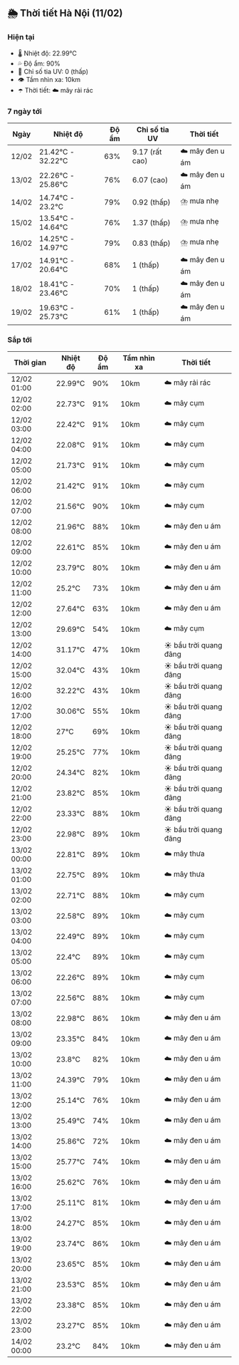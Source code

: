 ## 🌦️ Thời tiết Hà Nội (11/02)

### Hiện tại

- 🌡️ Nhiệt độ: 22.99℃
- 💦 Độ ẩm: 90%
- 🌟 Chỉ số tia UV: 0 (thấp)
- 👁️ Tầm nhìn xa: 10km
- ☂️ Thời tiết: ☁️ mây rải rác

### 7 ngày tới

| Ngày | Nhiệt độ | Độ ẩm | Chỉ số tia UV | Thời tiết |
| --- | --- | --- | --- | --- |
| 12/02 | 21.42℃ - 32.22℃ | 63% | 9.17 (rất cao) | ☁️ mây đen u ám |
| 13/02 | 22.26℃ - 25.86℃ | 76% | 6.07 (cao) | ☁️ mây đen u ám |
| 14/02 | 14.74℃ - 23.2℃ | 79% | 0.92 (thấp) | ⛈️ mưa nhẹ |
| 15/02 | 13.54℃ - 14.64℃ | 76% | 1.37 (thấp) | ⛈️ mưa nhẹ |
| 16/02 | 14.25℃ - 14.97℃ | 79% | 0.83 (thấp) | ⛈️ mưa nhẹ |
| 17/02 | 14.91℃ - 20.64℃ | 68% | 1 (thấp) | ☁️ mây đen u ám |
| 18/02 | 18.41℃ - 23.46℃ | 70% | 1 (thấp) | ☁️ mây đen u ám |
| 19/02 | 19.63℃ - 25.73℃ | 61% | 1 (thấp) | ☁️ mây đen u ám |

### Sắp tới

| Thời gian | Nhiệt độ | Độ ẩm | Tầm nhìn xa | Thời tiết |
| --- | --- | --- | --- | --- |
| 12/02 01:00 | 22.99℃ | 90% | 10km | ☁️ mây rải rác |
| 12/02 02:00 | 22.73℃ | 91% | 10km | ☁️ mây cụm |
| 12/02 03:00 | 22.42℃ | 91% | 10km | ☁️ mây cụm |
| 12/02 04:00 | 22.08℃ | 91% | 10km | ☁️ mây cụm |
| 12/02 05:00 | 21.73℃ | 91% | 10km | ☁️ mây cụm |
| 12/02 06:00 | 21.42℃ | 91% | 10km | ☁️ mây cụm |
| 12/02 07:00 | 21.56℃ | 90% | 10km | ☁️ mây cụm |
| 12/02 08:00 | 21.96℃ | 88% | 10km | ☁️ mây đen u ám |
| 12/02 09:00 | 22.61℃ | 85% | 10km | ☁️ mây đen u ám |
| 12/02 10:00 | 23.79℃ | 80% | 10km | ☁️ mây đen u ám |
| 12/02 11:00 | 25.2℃ | 73% | 10km | ☁️ mây đen u ám |
| 12/02 12:00 | 27.64℃ | 63% | 10km | ☁️ mây đen u ám |
| 12/02 13:00 | 29.69℃ | 54% | 10km | ☁️ mây cụm |
| 12/02 14:00 | 31.17℃ | 47% | 10km | ☀️ bầu trời quang đãng |
| 12/02 15:00 | 32.04℃ | 43% | 10km | ☀️ bầu trời quang đãng |
| 12/02 16:00 | 32.22℃ | 43% | 10km | ☀️ bầu trời quang đãng |
| 12/02 17:00 | 30.06℃ | 55% | 10km | ☀️ bầu trời quang đãng |
| 12/02 18:00 | 27℃ | 69% | 10km | ☀️ bầu trời quang đãng |
| 12/02 19:00 | 25.25℃ | 77% | 10km | ☀️ bầu trời quang đãng |
| 12/02 20:00 | 24.34℃ | 82% | 10km | ☀️ bầu trời quang đãng |
| 12/02 21:00 | 23.82℃ | 85% | 10km | ☀️ bầu trời quang đãng |
| 12/02 22:00 | 23.33℃ | 88% | 10km | ☀️ bầu trời quang đãng |
| 12/02 23:00 | 22.98℃ | 89% | 10km | ☀️ bầu trời quang đãng |
| 13/02 00:00 | 22.81℃ | 89% | 10km | ☁️ mây thưa |
| 13/02 01:00 | 22.75℃ | 89% | 10km | ☁️ mây thưa |
| 13/02 02:00 | 22.71℃ | 88% | 10km | ☁️ mây cụm |
| 13/02 03:00 | 22.58℃ | 89% | 10km | ☁️ mây cụm |
| 13/02 04:00 | 22.49℃ | 89% | 10km | ☁️ mây cụm |
| 13/02 05:00 | 22.4℃ | 89% | 10km | ☁️ mây cụm |
| 13/02 06:00 | 22.26℃ | 89% | 10km | ☁️ mây cụm |
| 13/02 07:00 | 22.56℃ | 88% | 10km | ☁️ mây cụm |
| 13/02 08:00 | 22.98℃ | 86% | 10km | ☁️ mây đen u ám |
| 13/02 09:00 | 23.35℃ | 84% | 10km | ☁️ mây đen u ám |
| 13/02 10:00 | 23.8℃ | 82% | 10km | ☁️ mây đen u ám |
| 13/02 11:00 | 24.39℃ | 79% | 10km | ☁️ mây đen u ám |
| 13/02 12:00 | 25.14℃ | 76% | 10km | ☁️ mây đen u ám |
| 13/02 13:00 | 25.49℃ | 74% | 10km | ☁️ mây đen u ám |
| 13/02 14:00 | 25.86℃ | 72% | 10km | ☁️ mây đen u ám |
| 13/02 15:00 | 25.77℃ | 74% | 10km | ☁️ mây đen u ám |
| 13/02 16:00 | 25.62℃ | 76% | 10km | ☁️ mây đen u ám |
| 13/02 17:00 | 25.11℃ | 81% | 10km | ☁️ mây đen u ám |
| 13/02 18:00 | 24.27℃ | 85% | 10km | ☁️ mây đen u ám |
| 13/02 19:00 | 23.74℃ | 86% | 10km | ☁️ mây đen u ám |
| 13/02 20:00 | 23.65℃ | 85% | 10km | ☁️ mây đen u ám |
| 13/02 21:00 | 23.53℃ | 85% | 10km | ☁️ mây đen u ám |
| 13/02 22:00 | 23.38℃ | 85% | 10km | ☁️ mây đen u ám |
| 13/02 23:00 | 23.27℃ | 85% | 10km | ☁️ mây đen u ám |
| 14/02 00:00 | 23.2℃ | 84% | 10km | ☁️ mây đen u ám |

